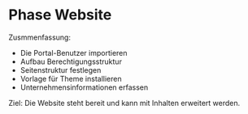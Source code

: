 # Phase Website

Zusmmenfassung:

* Die Portal-Benutzer importieren
* Aufbau Berechtigungsstruktur
* Seitenstruktur festlegen
* Vorlage für Theme installieren
* Unternehmensinformationen erfassen

Ziel: Die Website steht bereit und kann mit Inhalten erweitert werden.
